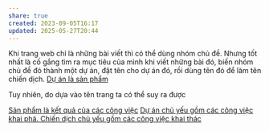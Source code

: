 ```yaml
---
share: true
created: 2023-09-05T16:17
updated: 2025-05-27T20:44
---
```


Khi trang web chỉ là những bài viết thì có thể dùng nhóm chủ đề. Nhưng tốt nhất là cố gắng tìm ra mục tiêu của mình khi viết những bài đó, biến nhóm chủ đề đó thành một dự án, đặt tên cho dự án đó, rồi dùng tên đó để làm tên chiến dịch.
[Dự án là sản phẩm](../../../../%E2%9A%A1Hi%E1%BB%83u%20bi%E1%BA%BFt%20s%C3%A2u/Qu%E1%BA%A3n%20l%C3%BD%20d%E1%BB%B1%20%C3%A1n,%20ph%C3%A1t%20tri%E1%BB%83n%20s%E1%BA%A3n%20ph%E1%BA%A9m,%20x%C3%A2y%20d%E1%BB%B1ng%20t%E1%BB%95%20ch%E1%BB%A9c/C%C3%B4ng%20vi%E1%BB%87c/Th%C3%A0nh%20qu%E1%BA%A3,%20th%C3%A0nh%20ph%E1%BA%A9m,%20t%E1%BA%A7m%20nh%C3%ACn,%20m%E1%BB%A5c%20ti%C3%AAu/D%E1%BB%B1%20%C3%A1n%20l%C3%A0%20s%E1%BA%A3n%20ph%E1%BA%A9m.md)

Tuy nhiên, do dựa vào tên trang ta có thể suy ra được

[Sản phẩm là kết quả của các công việc](../../../../%E2%9A%A1Hi%E1%BB%83u%20bi%E1%BA%BFt%20s%C3%A2u/Qu%E1%BA%A3n%20l%C3%BD%20d%E1%BB%B1%20%C3%A1n,%20ph%C3%A1t%20tri%E1%BB%83n%20s%E1%BA%A3n%20ph%E1%BA%A9m,%20x%C3%A2y%20d%E1%BB%B1ng%20t%E1%BB%95%20ch%E1%BB%A9c/C%C3%B4ng%20vi%E1%BB%87c/Th%C3%A0nh%20qu%E1%BA%A3,%20th%C3%A0nh%20ph%E1%BA%A9m,%20t%E1%BA%A7m%20nh%C3%ACn,%20m%E1%BB%A5c%20ti%C3%AAu/S%E1%BA%A3n%20ph%E1%BA%A9m%20l%C3%A0%20k%E1%BA%BFt%20qu%E1%BA%A3%20c%E1%BB%A7a%20c%C3%A1c%20c%C3%B4ng%20vi%E1%BB%87c.md) 
[Dự án chủ yếu gồm các công việc khai phá. Chiến dịch chủ yếu gồm các công việc khai thác](../../../../%E2%9A%A1Hi%E1%BB%83u%20bi%E1%BA%BFt%20s%C3%A2u/Qu%E1%BA%A3n%20l%C3%BD%20d%E1%BB%B1%20%C3%A1n,%20ph%C3%A1t%20tri%E1%BB%83n%20s%E1%BA%A3n%20ph%E1%BA%A9m,%20x%C3%A2y%20d%E1%BB%B1ng%20t%E1%BB%95%20ch%E1%BB%A9c/C%C3%B4ng%20vi%E1%BB%87c/D%E1%BB%B1%20%C3%A1n%20ch%E1%BB%A7%20y%E1%BA%BFu%20g%E1%BB%93m%20c%C3%A1c%20c%C3%B4ng%20vi%E1%BB%87c%20khai%20ph%C3%A1.%20Chi%E1%BA%BFn%20d%E1%BB%8Bch%20ch%E1%BB%A7%20y%E1%BA%BFu%20g%E1%BB%93m%20c%C3%A1c%20c%C3%B4ng%20vi%E1%BB%87c%20khai%20th%C3%A1c.md)
